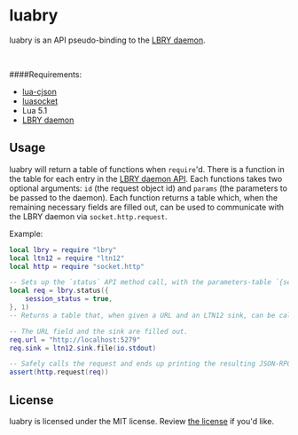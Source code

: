 # luabry

luabry is an API pseudo-binding to the [LBRY daemon](https://github.com/lbryio/lbry).

<br/>

####Requirements:

* [lua-cjson](https://github.com/mpx/lua-cjson)
* [luasocket](https://github.com/diegonehab/luasocket)
* Lua 5.1
* [LBRY daemon](https://lbryio.github.io/lbry/)

## Usage

luabry will return a table of functions when `require`'d. There is a function in the table for each entry in the [LBRY daemon API](https://lbryio.github.io/lbry/). Each functions takes two optional arguments: `id` (the request object id) and `params` (the parameters to be passed to the daemon). Each function returns a table which, when the remaining necessary fields are filled out, can be used to communicate with the LBRY daemon via `socket.http.request`.

Example:
```Lua
local lbry = require "lbry"
local ltn12 = require "ltn12"
local http = require "socket.http"

-- Sets up the `status` API method call, with the parameters-table `{session_status = true}` and the JSON-RPC field `id = 1`.
local req = lbry.status({
	session_status = true,
}, 1)
-- Returns a table that, when given a URL and an LTN12 sink, can be called by `http.request`.

-- The URL field and the sink are filled out.
req.url = "http://localhost:5279"
req.sink = ltn12.sink.file(io.stdout)

-- Safely calls the request and ends up printing the resulting JSON-RPC response.
assert(http.request(req))
```

## License

luabry is licensed under the MIT license. Review [the license](https://github.com/ocornoc/luajrpc/blob/master/LICENSE) if you'd like.
